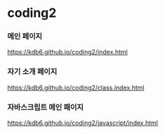 # coding2

### 메인 페이지
https://kdb6.github.io/coding2/index.html   

### 자기 소개 페이지
https://kdb6.github.io/coding2/class.index.html   

### 자바스크립트 메인 패이지
https://kdb6.github.io/coding2/javascript/index.html   
